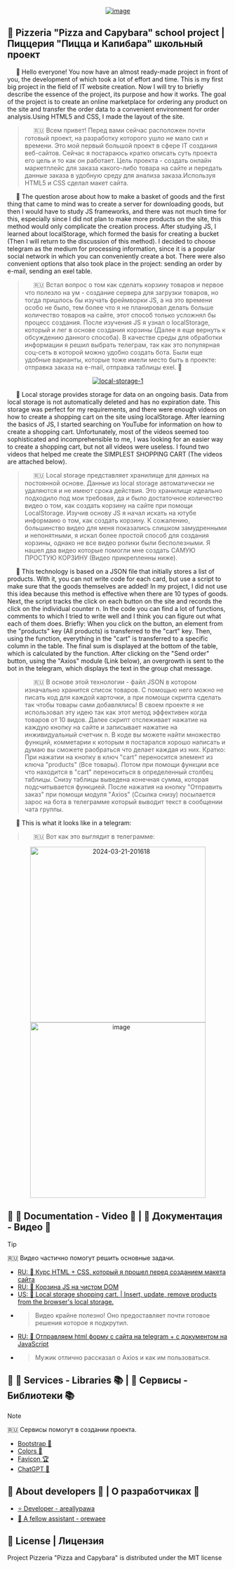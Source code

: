 <p align="center">
      <a href="https://areallypawa.github.io/pizzaandkapibara.github.io/"><img src="https://i.ibb.co/ckS3VTj/image.jpg" alt="image" border="0"></a>
</p>


## :large_blue_diamond: Pizzeria "Pizza and Capybara" school project | Пиццерия "Пицца и Капибара" школьный проект

&nbsp;&nbsp;&nbsp;&nbsp; :small_blue_diamond: Hello everyone! You now have an almost ready-made project in front of you, the development of which took a lot of effort and time. This is my first big project in the field of IT website creation. Now I will try to briefly describe the essence of the project, its purpose and how it works. The goal of the project is to create an online marketplace for ordering any product on the site and transfer the order data to a convenient environment for order analysis.Using HTML5 and CSS, I made the layout of the site.

>&nbsp;&nbsp;&nbsp;&nbsp; :ru: Всем привет! Перед вами сейчас расположен почти готовый проект, на разработку которого ушло не мало сил и времени. Это мой первый большой проект в сфере IT создания веб-сайтов. Сейчас я постараюсь кратко описать суть проекта его цель и то как он работает. Цель проекта - создать онлайн маркетплейс для заказа какого-либо товара на сайте и передать данные заказа в удобную среду для анализа заказа.Используя HTML5 и CSS сделал макет сайта. 

&nbsp;&nbsp;&nbsp;&nbsp; :small_blue_diamond: The question arose about how to make a basket of goods and the first thing that came to mind was to create a server for downloading goods, but then I would have to study JS frameworks, and there was not much time for this, especially since I did not plan to make more products on the site, this method would only complicate the creation process. After studying JS, I learned about localStorage, which formed the basis for creating a bucket (Then I will return to the discussion of this method). I decided to choose telegram as the medium for processing information, since it is a popular social network in which you can conveniently create a bot. There were also convenient options that also took place in the project: sending an order by e-mail, sending an exel table.

>&nbsp;&nbsp;&nbsp;&nbsp; :ru: Встал вопрос о том как сделать корзину товаров и первое что полезло на ум - создание сервера для загрузки товаров, но тогда пришлось бы изучать фреймворки JS, а на это времени особо не было, тем более что я не планировал делать больше количество товаров на сайте, этот способ только усложнял бы процесс создания. После изучения JS я узнал о localStorage, который и лег в основе создания корзины (Далее я еще вернуть к обсуждению данного способа). В качестве среды для обработки информации я решил выбрать телеграм, так как это популярная соц-сеть в которой можно удобно создать бота. Были еще удобные варианты, которые тоже имели место быть в проекте: отправка заказа на e-mail, отправка таблицы exel. :email:

<p align="center">
  <a href="https://ibb.co/HXwNLg7"><img src="https://i.ibb.co/ZN4HRTd/local-storage-1.png" alt="local-storage-1" border="0"></a>
</p>

&nbsp;&nbsp;&nbsp;&nbsp; :small_blue_diamond: Local storage provides storage for data on an ongoing basis. Data from local storage is not automatically deleted and has no expiration date. This storage was perfect for my requirements, and there were enough videos on how to create a shopping cart on the site using localStorage. After learning the basics of JS, I started searching on YouTube for information on how to create a shopping cart. Unfortunately, most of the videos seemed too sophisticated and incomprehensible to me, I was looking for an easier way to create a shopping cart, but not all videos were useless. I found two videos that helped me create the SIMPLEST SHOPPING CART (The videos are attached below).

>&nbsp;&nbsp;&nbsp;&nbsp; :ru: Local storage представляет хранилище для данных на постоянной основе. Данные из local storage автоматически не удаляются и не имеют срока действия. Это хранилище идеально подходило под мои требовая, да и было достаточное количество видео о том, как создать корзину на сайте при помощи LocalStorage. Изучив основу JS я начал искать на ютубе информаию о том, как создать корзину. К сожалению, большинство видео для меня показались слишком замудренными и непонятными, я искал более простой способ для создания корзины, однако не все видео ролики были бесполезными. Я нашел два видео которые помогли мне создать САМУЮ ПРОСТУЮ КОРЗИНУ (Видео прикрепленны ниже).

&nbsp;&nbsp;&nbsp;&nbsp; :small_blue_diamond: This technology is based on a JSON file that initially stores a list of products. With it, you can not write code for each card, but use a script to make sure that the goods themselves are added! In my project, I did not use this idea because this method is effective when there are 10 types of goods. Next, the script tracks the click on each button on the site and records the click on the individual counter n. In the code you can find a lot of functions, comments to which I tried to write well and I think you can figure out what each of them does. Briefly: When you click on the button, an element from the "products" key (All products) is transferred to the "cart" key. Then, using the function, everything in the "cart" is transferred to a specific column in the table. The final sum is displayed at the bottom of the table, which is calculated by the function. After clicking on the "Send order" button, using the "Axios" module (Link below), an overgrowth is sent to the bot in the telegram, which displays the text in the group chat message.

>&nbsp;&nbsp;&nbsp;&nbsp; :ru: В основе этой технологии - файл JSON в котором изначально хранится список товаров. С помощью него можно не писать код для каждой карточки, а при помощи скрипта сделать так чтобы товары сами добавлялись! В своем проекте я не использовал эту идею так как этот метод эффективен когда товаров от 10 видов. Далее скрипт отслеживает нажатие на каждую кнопку на сайте и записывает нажатие на инживидуальный счетчик n. В коде вы можете найти множество функций, комметарии к которым я постарался хорошо написать и думаю вы сможете раобраться что делает каждая из них. Кратко: При нажатии на кнопку в ключ "cart" переносится элемент из ключа "products" (Все товары). Потом при помощи функции все что находится в "cart" переноситься в определенный столбец таблицы. Снизу таблицы выведена конечная сумма, которая подсчитывается функцией. После нажатия на кнопку "Отправить заказ" при помощи модуля "Axios" (Ссылка снизу) посылается зарос на бота в телеграмме который выводит текст в сообщении чата группы.

&nbsp;&nbsp;&nbsp;&nbsp; :small_blue_diamond: This is what it looks like in a telegram:
>&nbsp;&nbsp;&nbsp;&nbsp; :ru: Вот как это выглядит в телеграмме:
<p align="center">
            <img src="https://i.ibb.co/BVchtwk/2024-03-21-201618.png" alt="2024-03-21-201618" height="400px" border="0">
            <img src="https://i.ibb.co/L0VQVPt/image.png" alt="image" height="400px" border="0">

</p>

## :large_blue_diamond:  :bookmark_tabs: Documentation - Video :movie_camera: | :bookmark_tabs: Документация - Видео :movie_camera:

> [!TIP]
> :ru: Видео частично помогут решить основные задачи.

- [RU: :movie_camera: Курс HTML + CSS, который я прошел перед созданием макета сайта](https://www.youtube.com/watch?v=Bmtu5eNnjK8)
- [RU: :movie_camera: Корзина JS на чистом DOM](https://www.youtube.com/watch?v=DkJMklGYsHE&list=LL&index=15&t=10s)
- [US: :movie_camera: Local storage shopping cart. | Insert, update, remove products from the browser's local storage.](https://www.youtube.com/watch?v=pRkHOD_nkH4&list=LL&index=4&t=172s)
- > Видео крайне полезно! Оно предоставляет почти готовое решения которое я подкрутил.
- [RU: :movie_camera: Отправляем html форму с сайта на telegram + с документом на JavaScript](https://www.youtube.com/watch?v=RviYQrNdDok&list=LL&index=3&t=111s)
- > Мужик отлично рассказал о Axios и как им пользоваться.

## :large_blue_diamond: :mag_right: Services - Libraries :books: | :mag_right: Сервисы - Библиотеки :books:

> [!NOTE]
> :ru: Сервисы помогут в создании проекта.

- [Bootstrap :crystal_ball:](https://getbootstrap.com/docs/5.3/components/buttons/)
- [Colors :rainbow:](https://coolors.co/d30c7b-efabff-012622-0094c6-e3b505)
- [Favicon :trophy:](https://favicon.io/favicon-generator/)
- [ChatGPT :bookmark:](https://chat-gpt.org/chat)

## :large_blue_diamond: About developers :dizzy: | О разработчиках :dizzy:

- [ :star: Developer - areallypawa ](https://github.com/areallypawa)
- [ :star2: A fellow assistant - orewaee ](https://github.com/orewaee)

## :large_blue_diamond: License | Лицензия
Project Pizzeria "Pizza and Capybara" is distributed under the MIT license
